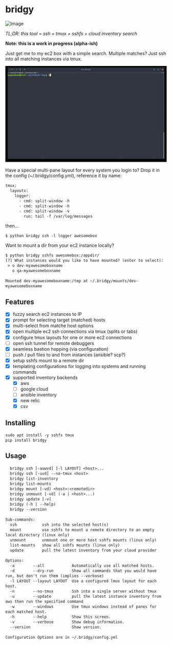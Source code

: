 # bridgy

![Image](https://api.travis-ci.org/wagoodman/bridgy.svg?branch=master)

*TL;DR: this tool =  ssh + tmux + sshfs + cloud inventory search*

**Note: this is a work in progress (alpha-ish)**

Just get me to my ec2 box with a simple search. Multiple matches? Just
ssh into all matching instances via tmux.

![Image](demo.gif)

Have a special multi-pane layout for every system you login to? Drop it in
the config (~/.bridgy/config.yml), reference it by name:
```
tmux:
  layouts:
    logger:
      - cmd: split-window -h
      - cmd: split-window -h
      - cmd: split-window -v
        run: tail -f /var/log/messages
```
then...
```
$ python bridgy ssh -l logger awesomebox
```

Want to mount a dir from your ec2 instance locally?

```
$ python bridgy sshfs awesomebox:/appdir/
[?] What instances would you like to have mounted? (enter to select):
 > o dev-myawesomeboxname
   o qa-myawesomeboxname

Mounted dev-myawesomeboxname:/tmp at ~/.bridgy/mounts/dev-myawesomeboxname
```

## Features

- [x] fuzzy search ec2 instances to IP
- [x] prompt for selecting target (matched) hosts
- [x] multi-select from matche host options
- [x] open multiple ec2 ssh connections via tmux (splits or tabs)
- [x] configure tmux layouts for one or more ec2 connections
- [ ] open ssh tunnel for remote debuggers
- [x] seamless bastion hopping (via configuration)
- [ ] push / pull files to and from instances (ansible? scp?)
- [x] setup sshfs mount to a remote dir
- [x] templating configurations for logging into systems and running commands
- [x] supported inventory backends
  - [x] aws
  - [ ] google cloud
  - [ ] ansible inventory
  - [x] new relic
  - [x] csv

## Installing

```
sudo apt install -y sshfs tmux
pip install bridgy
```

## Usage
```
  bridgy ssh [-auwvd] [-l LAYOUT] <host>...
  bridgy ssh [-uvd] --no-tmux <host>
  bridgy list-inventory
  bridgy list-mounts
  bridgy mount [-vd] <host>:<remotedir>
  bridgy unmount [-vd] (-a | <host>...)
  bridgy update [-v]
  bridgy (-h | --help)
  bridgy --version

Sub-commands:
  ssh           ssh into the selected host(s)
  mount         use sshfs to mount a remote directory to an empty local directory (linux only)
  unmount       unmount one or more host sshfs mounts (linux only)
  list-mounts   show all sshfs mounts (linux only)
  update        pull the latest inventory from your cloud provider

Options:
  -a        --all            Automatically use all matched hosts.
  -d        --dry-run        Show all commands that you would have run, but don't run them (implies --verbose)
  -l LAYOUT --layout LAYOUT  Use a configured lmux layout for each host.
  -n        --no-tmux        Ssh into a single server without tmux
  -u        --update         pull the latest instance inventory from aws then run the specified command
  -w        --windows        Use tmux windows instead of panes for each matched host.
  -h        --help           Show this screen.
  -v        --verbose        Show debug information.
  --version                  Show version.

Configuration Options are in ~/.bridgy/config.yml
```
